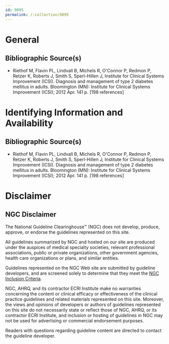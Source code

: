 ```yaml
---
id: 9095
permalink: /:collection/9095
---
```


# General

## Bibliographic Source(s)

- Riethof M, Flavin PL, Lindvall B, Michels R, O'Connor P, Redmon P, Retzer K, Roberts J, Smith S, Sperl-Hillen J, Institute for Clinical Systems Improvement (ICSI). Diagnosis and management of type 2 diabetes mellitus in adults. Bloomington (MN): Institute for Clinical Systems Improvement (ICSI); 2012 Apr. 141 p. [198 references]

# Identifying Information and Availability

## Bibliographic Source(s)

- Riethof M, Flavin PL, Lindvall B, Michels R, O'Connor P, Redmon P, Retzer K, Roberts J, Smith S, Sperl-Hillen J, Institute for Clinical Systems Improvement (ICSI). Diagnosis and management of type 2 diabetes mellitus in adults. Bloomington (MN): Institute for Clinical Systems Improvement (ICSI); 2012 Apr. 141 p. [198 references]

# Disclaimer

## NGC Disclaimer

The National Guideline Clearinghouse™ (NGC) does not develop, produce, approve, or endorse the guidelines represented on this site.

All guidelines summarized by NGC and hosted on our site are produced under the auspices of medical specialty societies, relevant professional associations, public or private organizations, other government agencies, health care organizations or plans, and similar entities.

Guidelines represented on the NGC Web site are submitted by guideline developers, and are screened solely to determine that they meet the [NGC Inclusion Criteria](/help-and-about/summaries/inclusion-criteria).

NGC, AHRQ, and its contractor ECRI Institute make no warranties concerning the content or clinical efficacy or effectiveness of the clinical practice guidelines and related materials represented on this site. Moreover, the views and opinions of developers or authors of guidelines represented on this site do not necessarily state or reflect those of NGC, AHRQ, or its contractor ECRI Institute, and inclusion or hosting of guidelines in NGC may not be used for advertising or commercial endorsement purposes.

Readers with questions regarding guideline content are directed to contact the guideline developer.

